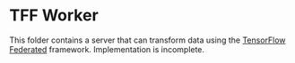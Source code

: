 # TFF Worker

This folder contains a server that can transform data using the
[TensorFlow Federated](https://www.tensorflow.org/federated) framework.
Implementation is incomplete.
